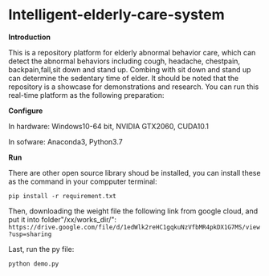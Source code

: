 # Intelligent-elderly-care-system
**Introduction**

This is a repository platform for elderly abnormal behavior care, which can detect the abnormal behaviors including cough, headache, chestpain, backpain,fall,sit down and stand up. Combing with sit down and stand up can determine the sedentary time of elder. It should be noted that the repository is a showcase for demonstrations and research. You can run this real-time platform as the following preparation:

**Configure**

In hardware: Windows10-64 bit, NVIDIA GTX2060, CUDA10.1

In sofware: Anaconda3, Python3.7

**Run**

There are other open source library shoud be installed, you can install these as the command in your compputer terminal:

``pip install -r requirement.txt``

Then, downloading the weight file the following link from google cloud, and put it into folder"/xx/works_dir/":
``https://drive.google.com/file/d/1edWlk2reHC1gqkuNzVfbMR4pkDX1G7MS/view?usp=sharing``

Last, run the py file:

``python demo.py``





